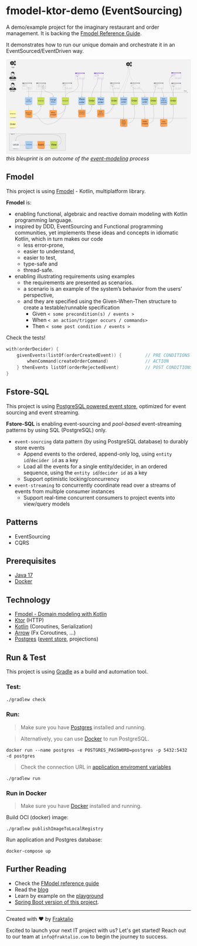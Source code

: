 # fmodel-ktor-demo (EventSourcing)

A demo/example project for the imaginary restaurant and order management.
It is backing the [Fmodel Reference Guide](https://fraktalio.com/fmodel/).

It demonstrates how to run our unique domain and orchestrate it in an EventSourced/EventDriven way.

![event model image](.assets/restaurant-model.jpg)
*this bleuprint is an outcome of the [event-modeling](https://eventmodeling.org/posts/what-is-event-modeling/) process*

## Fmodel

This project is using [Fmodel](https://github.com/fraktalio/fmodel) - Kotlin, multiplatform library.

**Fmodel** is:

- enabling functional, algebraic and reactive domain modeling with Kotlin programming language.
- inspired by DDD, EventSourcing and Functional programming communities, yet implements these ideas and
  concepts in idiomatic Kotlin, which in turn makes our code
    - less error-prone,
    - easier to understand,
    - easier to test,
    - type-safe and
    - thread-safe.
- enabling illustrating requirements using examples
    - the requirements are presented as scenarios.
    - a scenario is an example of the system’s behavior from the users’ perspective,
    - and they are specified using the Given-When-Then structure to create a testable/runnable specification
        - Given `< some precondition(s) / events >`
        - When `< an action/trigger occurs / commands>`
        - Then `< some post condition / events >`

Check the tests!

```kotlin
with(orderDecider) {
    givenEvents(listOf(orderCreatedEvent)) {         // PRE CONDITIONS
        whenCommand(createOrderCommand)              // ACTION
    } thenEvents listOf(orderRejectedEvent)          // POST CONDITIONS
}
```

## Fstore-SQL

This project is using [PostgreSQL powered event store](https://github.com/fraktalio/fstore-sql), optimized for event
sourcing and event streaming.

**Fstore-SQL** is enabling event-sourcing and *pool-based* event-streaming patterns by using SQL (PostgreSQL) only.

- `event-sourcing` data pattern (by using PostgreSQL database) to durably store events
    - Append events to the ordered, append-only log, using `entity id`/`decider id` as a key
    - Load all the events for a single entity/decider, in an ordered sequence, using the `entity id`/`decider id` as a
      key
    - Support optimistic locking/concurrency
- `event-streaming` to concurrently coordinate read over a streams of events from multiple consumer instances
    - Support real-time concurrent consumers to project events into view/query models

## Patterns

- EventSourcing
- CQRS

## Prerequisites

- [Java 17](https://adoptium.net/)
- [Docker](https://www.docker.com/products/docker-desktop/)

## Technology

- [Fmodel - Domain modeling with Kotlin](https://github.com/fraktalio/fmodel)
- [Ktor](https://ktor.io/) (HTTP)
- [Kotlin](https://kotlinlang.org/) (Coroutines, Serialization)
- [Arrow](https://arrow-kt.io/) (Fx Coroutines, ...)
- [Postgres](https://www.postgresql.org/) ([event store](https://github.com/fraktalio/fstore-sql), projections)

## Run & Test

This project is using [Gradle](https://docs.gradle.org) as a build and automation tool.

### Test:

```shell
./gradlew check
```

### Run:

> Make sure you have [Postgres](https://www.postgresql.org/download/) installed and running.

> Alternatively, you can use [Docker](https://www.docker.com/products/docker-desktop/) to run PostgreSQL.

```shell
docker run --name postgres -e POSTGRES_PASSWORD=postgres -p 5432:5432 -d postgres
```

> Check the connection URL in [application enviroment variables](src/main/kotlin/com/fraktalio/Env.kt)

```shell
./gradlew run
```

### Run in Docker

> Make sure you have [Docker](https://www.docker.com/products/docker-desktop/) installed and running.

Build OCI (docker) image:

```shell
./gradlew publishImageToLocalRegistry
```

Run application and Postgres database:

```shell
docker-compose up
```

## Further Reading

- Check the [FModel reference guide](https://github.com/fraktalio/fmodel)
- Read the [blog](https://fraktalio.com/blog/)
- Learn by example on the [playground](https://fraktalio.com/blog/playground)
- [Spring Boot version of this project](https://github.com/fraktalio/fmodel-spring-demo).

---
Created with :heart: by [Fraktalio](https://fraktalio.com/)

Excited to launch your next IT project with us? Let's get started! Reach out to our team at `info@fraktalio.com` to
begin the journey to success.
